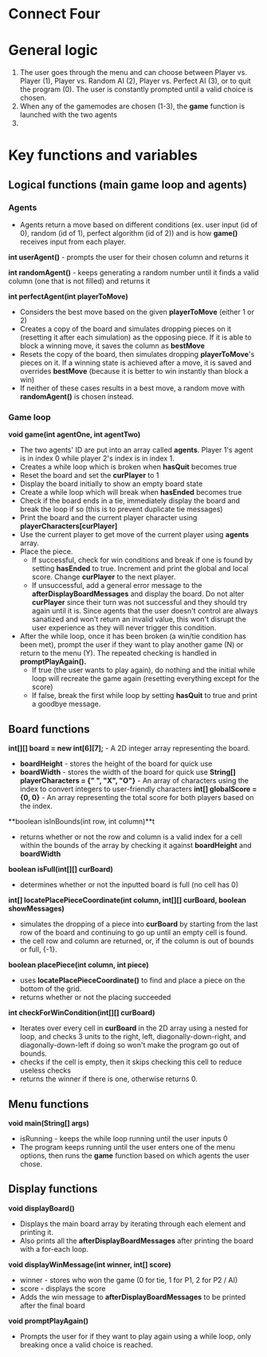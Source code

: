 # Connect Four

# General logic
1. The user goes through the menu and can choose between Player vs. Player (1), Player vs. Random AI (2), Player vs. Perfect AI (3), or to quit the program (0). The user is constantly prompted until a valid choice is chosen.
2. When any of the gamemodes are chosen (1-3), the **game** function is launched with the two agents
3. 

# Key functions and variables

## Logical functions (main game loop and agents)

### Agents
- Agents return a move based on different conditions (ex. user input (id of 0), random (id of 1), perfect algorithm (id of 2)) and is how **game()** receives input from each player.

**int userAgent()** - prompts the user for their chosen column and returns it


**int randomAgent()** - keeps generating a random number until it finds a valid column (one that is not filled) and returns it


**int perfectAgent(int playerToMove)**
- Considers the best move based on the given **playerToMove** (either 1 or 2)
- Creates a copy of the board and simulates dropping pieces on it (resetting it after each simulation) as the opposing piece. If it is able to block a winning move, it saves the column as **bestMove**
- Resets the copy of the board, then simulates dropping **playerToMove**'s pieces on it. If a winning state is achieved after a move, it is saved and overrides **bestMove** (because it is better to win instantly than block a win)
- If neither of these cases results in a best move, a random move with **randomAgent()** is chosen instead. 

### Game loop
**void game(int agentOne, int agentTwo)**
- The two agents' ID are put into an array called **agents**. Player 1's agent is in index 0 while player 2's index is in index 1.
- Creates a while loop which is broken when **hasQuit** becomes true
- Reset the board and set the **curPlayer** to 1
- Display the board initially to show an empty board state
- Create a while loop which will break when **hasEnded** becomes true
- Check if the board ends in a tie, immediately display the board and break the loop if so (this is to prevent duplicate tie messages)
- Print the board and the current player character using **playerCharacters[curPlayer]**
- Use the current player to get move of the current player using **agents** array.
- Place the piece.
  - If successful, check for win conditions and break if one is found by setting **hasEnded** to true. Increment and print the global and local score. Change **curPlayer** to the next player.
  - If unsuccessful, add a general error message to the **afterDisplayBoardMessages** and display the board. Do not alter **curPlayer** since their turn was not successful and they should try again until it is. Since agents that the user doesn't control are always sanatized and won't return an invalid value, this won't disrupt the user experience as they will never trigger this condition.
- After the while loop, once it has been broken (a win/tie condition has been met), prompt the user if they want to play another game (N) or return to the menu (Y). The repeated checking is handled in **promptPlayAgain().**
  - If true (the user wants to play again), do nothing and the initial while loop will recreate the game again (resetting everything except for the score)
  - If false, break the first while loop by setting **hasQuit** to true and print a goodbye message. 

## Board functions

**int[][] board = new int[6][7];** - A 2D integer array representing the board.
- **boardHeight** - stores the height of the board for quick use
- **boardWidth** - stores the width of the board for quick use
**String[] playerCharacters = {" ", "X", "O"}** - An array of characters using the index to convert integers to user-friendly characters
**int[] globalScore = {0, 0}** - An array representing the total score for both players based on the index.

**boolean isInBounds(int row, int column)**t
- returns whether or not the row and column is a valid index for a cell within the bounds of the array by checking it against **boardHeight** and **boardWidth**

**boolean isFull(int[][] curBoard)**
- determines whether or not the inputted board is full (no cell has 0)

**int[] locatePlacePieceCoordinate(int column, int[][] curBoard, boolean showMessages)**
- simulates the dropping of a piece into **curBoard** by starting from the last row of the board and continuing to go up until an empty cell is found.
- the cell row and column are returned, or, if the column is out of bounds or full, {-1}.

**boolean placePiece(int column, int piece)**
- uses **locatePlacePieceCoordinate()** to find and place a piece on the bottom of the grid.
- returns whether or not the placing succeeded

**int checkForWinCondition(int[][] curBoard)**
- Iterates over every cell in **curBoard** in the 2D array using a nested for loop, and checks 3 units to the right, left, diagonally-down-right, and diagonally-down-left if doing so won't make the program go out of bounds.
- checks if the cell is empty, then it skips checking this cell to reduce useless checks
- returns the winner if there is one, otherwise returns 0.

## Menu functions

**void main(String[] args)**
- isRunning - keeps the while loop running until the user inputs 0
- The program keeps running until the user enters one of the menu options, then runs the **game** function based on which agents the user chose.

## Display functions

**void displayBoard()**
- Displays the main board array by iterating through each element and printing it.
- Also prints all the **afterDisplayBoardMessages** after printing the board with a for-each loop.

**void displayWinMessage(int winner, int[] score)**
- winner - stores who won the game (0 for tie, 1 for P1, 2 for P2 / AI)
- score - displays the score 
- Adds the win message to **afterDisplayBoardMessages** to be printed after the final board

**void promptPlayAgain()**
- Prompts the user for if they want to play again using a while loop, only breaking once a valid choice is reached.


